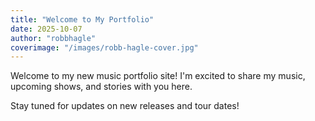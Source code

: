 ```yaml
---
title: "Welcome to My Portfolio"
date: 2025-10-07
author: "robbhagle"
coverimage: "/images/robb-hagle-cover.jpg"
---
```


Welcome to my new music portfolio site! I'm excited to share my music, upcoming shows, and stories with you here.

Stay tuned for updates on new releases and tour dates!
